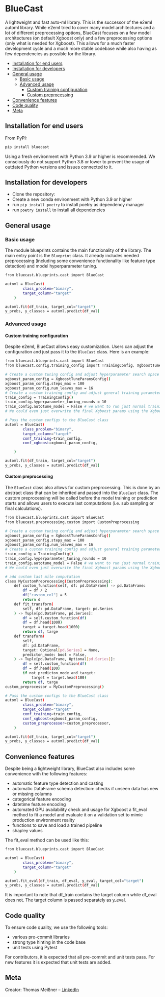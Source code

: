 # BlueCast

A lightweight and fast auto-ml library. This is the successor of the
e2eml automl library. While e2eml tried to cover many model
architectures and a lot of different preprocessing options,
BlueCast focuses on a few model architectures (on default Xgboost
only) and a few preprocessing options (only what is
needed for Xgboost). This allows for a much faster development
cycle and a much more stable codebase while also having as few dependencies
as possible for the library.

<!-- toc -->

* [Installation for end users](#installation-for-end-users)
* [Installation for developers](#installation-for-developers)
* [General usage](#general-usage)
  * [Basic usage](#basic-usage)
  * [Advanced usage](#advanced-usage)
    * [Custom training configuration](#custom--training-configuration)
    * [Custom preprocessing](#custom-preprocessing)
* [Convenience features](#convenience-features)
* [Code quality](#code-quality)
* [Meta](#meta)

<!-- tocstop -->

## Installation for end users

From PyPI:

```sh
pip install bluecast
```

Using a fresh environment with Python 3.9 or higher is recommended. We consciously
do not support Python 3.8 or lower to prevent the usage of outdated Python versions
and issues connected to it.

## Installation for developers

* Clone the repository:
* Create a new conda environment with Python 3.9 or higher
* run `pip install poetry` to install poetry as dependency manager
* run `poetry install` to install all dependencies

## General usage

### Basic usage

The module blueprints contains the main functionality of the library. The main
entry point is the `Blueprint` class. It already includes needed preprocessing
(including some convenience functionality like feature type detection)
and model hyperparameter tuning.

```sh
from bluecast.blueprints.cast import BlueCast

automl = BlueCast(
        class_problem="binary",
        target_column="target"
    )

automl.fit(df_train, target_col="target")
y_probs, y_classes = automl.predict(df_val)
```

### Advanced usage

#### Custom  training configuration

Despite e2eml, BlueCast allows easy customization. Users can adjust the
configuration and just pass it to the `BlueCast` class. Here is an example:

```sh
from bluecast.blueprints.cast import BlueCast
from bluecast.config.training_config import TrainingConfig, XgboostTuneParamsConfig

# Create a custom tuning config and adjust hyperparameter search space
xgboost_param_config = XgboostTuneParamsConfig()
xgboost_param_config.steps_max = 100
xgboost_param_config.num_leaves_max = 16
# Create a custom training config and adjust general training parameters
train_config = TrainingConfig()
train_config.hyperparameter_tuning_rounds = 10
train_config.autotune_model = False # we want to run just normal training, no hyperparameter tuning
# We could even just overwrite the final Xgboost params using the XgboostFinalParamConfig class

# Pass the custom configs to the BlueCast class
automl = BlueCast(
        class_problem="binary",
        target_column="target"
        conf_training=train_config,
        conf_xgboost=xgboost_param_config,

    )

automl.fit(df_train, target_col="target")
y_probs, y_classes = automl.predict(df_val)
```

#### Custom preprocessing

The `BlueCast` class also allows for custom preprocessing. This is done by
an abstract class that can be inherited and passed into the `BlueCast` class.
The custom preprocessing will be called before the model training or prediction
starts and allows users to execute last computations (i.e. sub sampling
or final calculations).

```sh
from bluecast.blueprints.cast import BlueCast
from bluecast.preprocessing.custom import CustomPreprocessing

# Create a custom tuning config and adjust hyperparameter search space
xgboost_param_config = XgboostTuneParamsConfig()
xgboost_param_config.steps_max = 100
xgboost_param_config.num_leaves_max = 16
# Create a custom training config and adjust general training parameters
train_config = TrainingConfig()
train_config.hyperparameter_tuning_rounds = 10
train_config.autotune_model = False # we want to run just normal training, no hyperparameter tuning
# We could even just overwrite the final Xgboost params using the XgboostFinalParamConfig class

# add custom last mile computation
class MyCustomPreprocessing(CustomPreprocessing):
    def custom_function(self, df: pd.DataFrame) -> pd.DataFrame:
        df = df / 2
        df["custom_col"] = 5
        return d
    def fit_transform(
        self, df: pd.DataFrame, target: pd.Series
    ) -> Tuple[pd.DataFrame, pd.Series]:
        df = self.custom_function(df)
        df = df.head(1000)
        target = target.head(1000)
        return df, targe
    def transform(
        self,
        df: pd.DataFrame,
        target: Optional[pd.Series] = None,
        predicton_mode: bool = False,
    ) -> Tuple[pd.DataFrame, Optional[pd.Series]]:
        df = self.custom_function(df)
        df = df.head(100)
        if not predicton_mode and target:
            target = target.head(100)
        return df, targe
custom_preprocessor = MyCustomPreprocessing()

# Pass the custom configs to the BlueCast class
automl = BlueCast(
        class_problem="binary",
        target_column="target"
        conf_training=train_config,
        conf_xgboost=xgboost_param_config,
        custom_preprocessor=custom_preprocessor,
    )

automl.fit(df_train, target_col="target")
y_probs, y_classes = automl.predict(df_val)
```

## Convenience features

Despite being a lightweight library, BlueCast also includes some convenience
with the following features:

* automatic feature type detection and casting
* automatic DataFrame schema detection: checks if unseen data has new or
missing columns
* categorical feature encoding
* datetime feature encoding
* automated GPU availability check and usage for Xgboost
a fit_eval method to fit a model and evaluate it on a validation set
to mimic production environment reality
* functions to save and load a trained pipeline
* shapley values

The fit_eval method can be used like this:

```sh
from bluecast.blueprints.cast import BlueCast

automl = BlueCast(
        class_problem="binary",
        target_column="target"
    )

automl.fit_eval(df_train, df_eval, y_eval, target_col="target")
y_probs, y_classes = automl.predict(df_val)
```

It is important to note that df_train contains the target column while
df_eval does not. The target column is passed separately as y_eval.

## Code quality

To ensure code quality, we use the following tools:

* various pre-commit libraries
* strong type hinting in the code base
* unit tests using Pytest

For contributors, it is expected that all pre-commit and unit tests pass.
For new features it is expected that unit tests are added.

## Meta

Creator: Thomas Meißner – [LinkedIn](https://www.linkedin.com/in/thomas-mei%C3%9Fner-m-a-3808b346)
